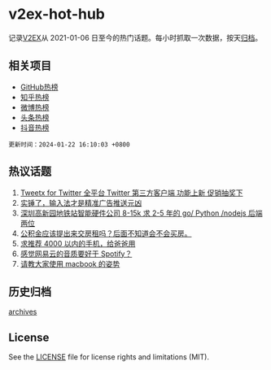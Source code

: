 # v2ex-hot-hub

 记录[V2EX](https://www.v2ex.com/)从 2021-01-06 日至今的热门话题。每小时抓取一次数据，按天[归档](archives)。
 
 ## 相关项目

- [GitHub热榜](https://github.com/snaildev/github-hot-hub)
- [知乎热榜](https://github.com/snaildev/zhihu-hot-hub)
- [微博热榜](https://github.com/snaildev/weibo-hot-hub)
- [头条热榜](https://github.com/snaildev/toutiao-hot-hub)
- [抖音热榜](https://github.com/snaildev/douyin-hot-hub)


 `更新时间：2024-01-22 16:10:03 +0800`

## 热议话题

1. [Tweetx for Twitter 全平台 Twitter 第三方客户端 功能上新 促销抽奖下](https://www.v2ex.com/t/1010570)
1. [实锤了，输入法才是精准广告推送元凶](https://www.v2ex.com/t/1010518)
1. [深圳高新园地铁站智能硬件公司 8-15k 求 2-5 年的 go/ Python /nodejs 后端两位](https://www.v2ex.com/t/1010452)
1. [公积金应该提出来交房租吗？后面不知道会不会买房。](https://www.v2ex.com/t/1010530)
1. [求推荐 4000 以内的手机，给爸爸用](https://www.v2ex.com/t/1010566)
1. [感觉网易云的音质要好于 Spotify？](https://www.v2ex.com/t/1010456)
1. [请教大家使用 macbook 的姿势](https://www.v2ex.com/t/1010430)

## 历史归档

[archives](archives)

## License

See the [LICENSE](LICENSE) file for license rights and limitations (MIT).
